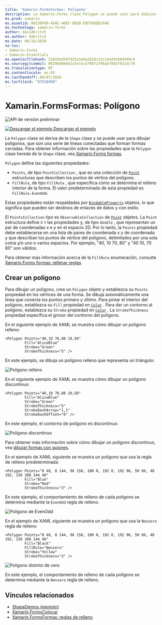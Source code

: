 ```yaml
---
title: 'Xamarin.FormsFormas: Polígono'
description: La Xamarin.Forms clase Polygon se puede usar para dibujar polígonos, que son una serie de líneas conectadas que forman formas cerradas.
ms.prod: xamarin
ms.assetid: D6539F60-A5AC-46EF-86EB-E9F508EB1FA8
ms.technology: xamarin-forms
author: davidbritch
ms.author: dabritch
ms.date: 06/16/2020
no-loc:
- Xamarin.Forms
- Xamarin.Essentials
ms.openlocfilehash: 52043bd507d35a1ebe2628c13c14429c604569c9
ms.sourcegitcommit: 08290d004d1a7e7ac579bf1f96abf8437921dc70
ms.translationtype: MT
ms.contentlocale: es-ES
ms.lasthandoff: 08/07/2020
ms.locfileid: "87918490"
---
```

# <a name="no-locxamarinforms-shapes-polygon"></a>Xamarin.FormsFormas: Polígono

![API de versión preliminar](~/media/shared/preview.png)

[![Descargar el ejemplo](~/media/shared/download.png) Descargar el ejemplo](https://docs.microsoft.com/samples/xamarin/xamarin-forms-samples/userinterface-shapesdemos/)

La `Polygon` clase se deriva de la `Shape` clase y se puede usar para dibujar polígonos, que son una serie de líneas conectadas que forman formas cerradas. Para obtener información sobre las propiedades que la `Polygon` clase hereda de la `Shape` clase, vea [ Xamarin.Forms formas](index.md).

`Polygon` define las siguientes propiedades:

- `Points`, de tipo `PointCollection` , que es una colección de [`Point`](xref:Xamarin.Forms.Point) estructuras que describen los puntos de vértice del polígono.
- `FillRule`, de tipo `FillRule` , que especifica cómo se determina el relleno interior de la forma. El valor predeterminado de esta propiedad es `FillRule.EvenOdd`.

Estas propiedades están respaldadas por [`BindableProperty`](xref:Xamarin.Forms.BindableProperty) objetos, lo que significa que pueden ser destinos de enlaces de datos y con estilo.

El `PointsCollection` tipo es `ObservableCollection` de [`Point`](xref:Xamarin.Forms.Point) objetos. La `Point` estructura define `X` `Y` las propiedades y, de tipo `double` , que representan un par de coordenadas x e y en el espacio 2D. Por lo tanto, la `Points` propiedad debe establecerse en una lista de pares de coordenada x y de coordenada y que describan los puntos de vértice del polígono, delimitados por una sola coma y/o uno o varios espacios. Por ejemplo, "40, 10 70, 80" y "40 10, 70 80" son válidos.

Para obtener más información acerca de la `FillRule` enumeración, consulte [ Xamarin.Forms formas: rellenar reglas](fillrules.md).

## <a name="create-a-polygon"></a>Crear un polígono

Para dibujar un polígono, cree un `Polygon` objeto y establezca su `Points` propiedad en los vértices de una forma. Se dibuja automáticamente una línea que conecta los puntos primero y último. Para pintar el interior del polígono, establezca su `Fill` propiedad en [`Color`](xref:Xamarin.Forms.Color) . Para dar un contorno al polígono, establezca su `Stroke` propiedad en [`Color`](xref:Xamarin.Forms.Color) . La `StrokeThickness` propiedad especifica el grosor del contorno del polígono.

En el siguiente ejemplo de XAML se muestra cómo dibujar un polígono relleno:

```xaml
<Polygon Points="40,10 70,80 10,50"
         Fill="AliceBlue"
         Stroke="Green"
         StrokeThickness="5" />
```

En este ejemplo, se dibuja un polígono relleno que representa un triángulo:

![Polígono relleno](polygon-images/filled.png "Polígono relleno")

En el siguiente ejemplo de XAML se muestra cómo dibujar un polígono discontinuo:

```xaml
<Polygon Points="40,10 70,80 10,50"
         Fill="AliceBlue"
         Stroke="Green"
         StrokeThickness="5"
         StrokeDashArray="1,1"
         StrokeDashOffset="6" />
```

En este ejemplo, el contorno de polígono es discontinuo:

![Polígono discontinuo](polygon-images/dashed.png "Polígono discontinuo")

Para obtener más información sobre cómo dibujar un polígono discontinuo, vea [dibujar formas con guiones](index.md#draw-dashed-shapes).

En el ejemplo de XAML siguiente se muestra un polígono que usa la regla de relleno predeterminada:

```xaml
<Polygon Points="0 48, 0 144, 96 150, 100 0, 192 0, 192 96, 50 96, 48 192, 150 200 144 48"
         Fill="Blue"
         Stroke="Red"
         StrokeThickness="3" />
```

En este ejemplo, el comportamiento de relleno de cada polígono se determina mediante la `EvenOdd` regla de relleno.

![Polígono de EvenOdd](polygon-images/evenodd.png "Polígono de EvenOdd")

En el ejemplo de XAML siguiente se muestra un polígono que usa la `Nonzero` regla de relleno:

```xaml
<Polygon Points="0 48, 0 144, 96 150, 100 0, 192 0, 192 96, 50 96, 48 192, 150 200 144 48"
         Fill="Black"
         FillRule="Nonzero"
         Stroke="Yellow"
         StrokeThickness="3" />
```

![Polígono distinto de cero](polygon-images/nonzero.png "Polígono distinto de cero")

En este ejemplo, el comportamiento de relleno de cada polígono se determina mediante la `Nonzero` regla de relleno.

## <a name="related-links"></a>Vínculos relacionados

- [ShapeDemos (ejemplo)](https://docs.microsoft.com/samples/xamarin/xamarin-forms-samples/userinterface-shapesdemos/)
- [Xamarin.FormsColocar](index.md)
- [Xamarin.FormsFormas: reglas de relleno](fillrules.md)

